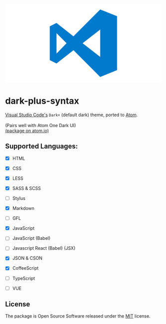 ![vscode logo](./vscode.png)

# dark-plus-syntax

<!-- [Visual Studio Code's](https://code.visualstudio.com/) `Dark+` (default dark) theme, ported to Atom. <br> -->
[Visual Studio Code's](https://github.com/Microsoft/vscode/) `Dark+` (default dark) theme, ported to [Atom](https://github.com/atom/atom/). <br><br>
(Pairs well with Atom One Dark UI) <br>
[(package on atom.io)](https://atom.io/themes/dark-plus-syntax)

## Supported Languages:

- [x] HTML
- [x] CSS
- [x] LESS
- [x] SASS & SCSS
- [ ] Stylus
- [x] Markdown
- [ ] GFL
- [x] JavaScript
- [ ] JavaScript (Babel)
- [ ] Javascript React (Babel) (JSX)
- [x] JSON & CSON
- [x] CoffeeScript
- [ ] TypeScript
- [ ] VUE


## License

The package is Open Source Software released under the [MIT](https://github.com/dunstontc/atom-vscode-syntax/blob/master/LICENSE.md) license.
